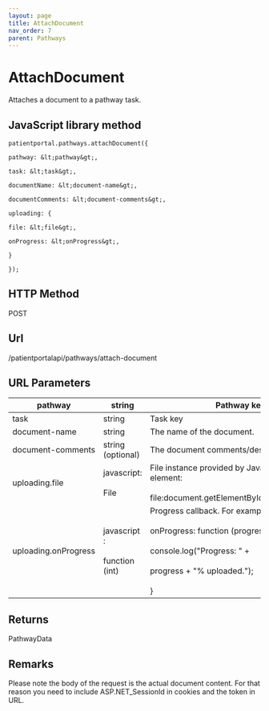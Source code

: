 ```yaml
---
layout: page
title: AttachDocument
nav_order: 7
parent: Pathways
---
```


# AttachDocumentAttaches a document to a pathway task.## JavaScript library method```patientportal.pathways.attachDocument({pathway: &lt;pathway&gt;,task: &lt;task&gt;,documentName: &lt;document-name&gt;,documentComments: &lt;document-comments&gt;,uploading: {file: &lt;file&gt;,onProgress: &lt;onProgress&gt;,}});```## HTTP MethodPOST## ****Url****/patientportalapi/pathways/attach-document## URL Parameters| pathway | string | Pathway key || --- | --- | --- || task | string | Task key || document-name | string | The name of the document. || document-comments | string (optional) | The document comments/description. || uploading.file | javascript:<br><br>File | File instance provided by JavaScript input element:<br><br>file:document.getElementById("myFile").files\[0\] || uploading.onProgress | javascript :<br><br>function (int) | Progress callback. For example:<br><br>onProgress: function (progress) {<br><br>console.log("Progress: " +<br><br>progress + "% uploaded."); <br><br>} |## ReturnsPathwayData## RemarksPlease note the body of the request is the actual document content. For that reason you need to include ASP.NET_SessionId in cookies and the token in URL.